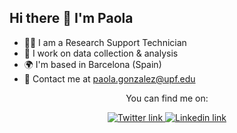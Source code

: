 ## Hi there 👋 I'm Paola

- 👨‍💻 I am a Research Support Technician
- 🔎 I work on data collection & analysis 
- 🌍 I'm based in Barcelona (Spain)
- 💬 Contact me at paola.gonzalez@upf.edu

<p align="center">You can find me on:</p>
<p align="center">
  <a href="http://twitter.com/paolagtriana">
    <img src="https://img.shields.io/badge/X-000000?style=for-the-badge&logo=x&logoColor=white" alt="Twitter link"/>
  </a>
  <a href="https://www.linkedin.com/in/paolagtriana">
    <img src="https://img.shields.io/badge/LinkedIn-0077B5?style=for-the-badge&logo=linkedin&logoColor=white" alt="Linkedin link"/>
  </a>
</p>
